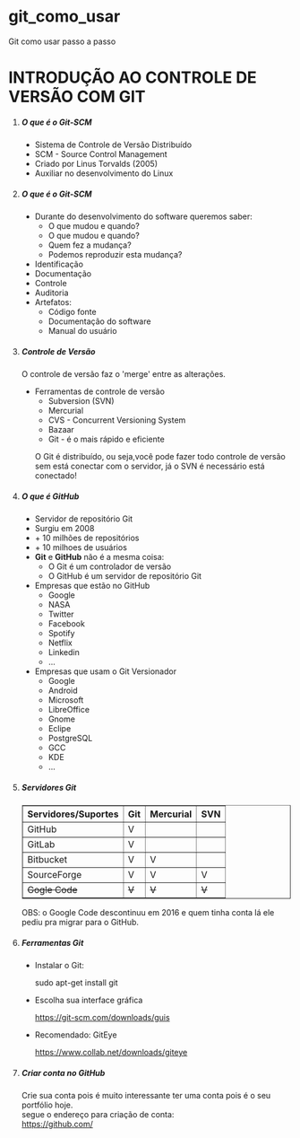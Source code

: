 # git_como_usar
Git como usar passo a passo

<h1>INTRODUÇÃO AO CONTROLE DE VERSÃO COM GIT</h1>
    <ol type>
        <li>
            <p>
                <h5><b>O que é o Git-SCM</b></h5>
            </p>
            <ul type="disc">
                <li>Sistema de Controle de Versão Distribuído</li>
                <li>SCM - Source Control Management</li>
                <li>Criado por Linus Torvalds (2005)</li>
                <li>Auxiliar no desenvolvimento do Linux</li>
            </ul>
        </li>
        <li>
            <p>
                <h5><b>O que é o Git-SCM</b></h5>
            </p>
            <ul type="disc">
                <li>
                    Durante do desenvolvimento do software queremos saber:
                    <ul type="circle">
                        <li>
                            O que mudou e quando?
                        </li>
                        <li>
                            O que mudou e quando?
                        </li>
                        <li>
                            Quem fez a mudança?
                        </li>
                        <li>
                            Podemos reproduzir esta mudança?
                        </li>
                    </ul>
                </li>
                <li>Identificação</li>
                <li>Documentação</li>
                <li>Controle</li>
                <li>Auditoria</li>
                <li>
                    Artefatos:
                    <ul type="circle">
                        <li>
                            Código fonte
                        </li>
                        <li>
                            Documentação do software
                        </li>
                        <li>
                            Manual do usuário
                        </li>
                    </ul>
                </li>
            </ul>
        </li>
        <li>
            <p>
                <h5><b>Controle de Versão</b></h5>
            </p>
            <p>O controle de versão faz o 'merge' entre as alterações.</p>
            <ul type="disc">
                <li>
                    Ferramentas de controle de versão
                    <ul type="circle">
                        <li>
                            Subversion (SVN)
                        </li>
                        <li>
                            Mercurial
                        </li>
                        <li>
                            CVS - Concurrent Versioning System
                        </li>
                        <li>
                            Bazaar
                        </li>
                        <li>
                            Git - é o mais rápido e eficiente
                        </li>
                    </ul>
                    <p>O Git é distribuído, ou seja,você pode fazer todo controle de versão sem está conectar com o servidor, já o SVN é necessário está conectado!</p>
                </li>
            </ul>
        </li>
        <li>
            <p>
                <h5><b>O que é GitHub</b></h5>
            </p>
            <ul type="disc">
                <li>Servidor de repositório Git</li>
                <li>Surgiu em 2008</li>
                <li>+ 10 milhões de repositórios</li>
                <li>+ 10 milhoes de usuários</li>
                <li>
                    <b>Git</b> e <b>GitHub</b> não é a mesma coisa:
                    <ul type="circle">
                        <li>
                            O Git é um controlador de versão
                        </li>
                        <li>
                            O GitHub é um servidor de repositório Git
                        </li>
                    </ul>
                </li>
                <li>
                    Empresas que estão no GitHub
                    <ul type="circle">
                        <li>Google</li>
                        <li>NASA</li>
                        <li>Twitter</li>
                        <li>Facebook</li>
                        <li>Spotify</li>
                        <li>Netflix</li>
                        <li>Linkedin</li>
                        <li>...</li>
                    </ul>
                </li>
                <li>
                    Empresas que usam o Git Versionador
                    <ul type="circle">
                        <li>Google</li>
                        <li>Android</li>
                        <li>Microsoft</li>
                        <li>LibreOffice</li>
                        <li>Gnome</li>
                        <li>Eclipe</li>
                        <li>PostgreSQL</li>
                        <li>GCC</li>
                        <li>KDE</li>
                        <li>...</li>
                    </ul>
                </li>
            </ul>
        </li>
        <li>
            <p>
                <h5><b>Servidores Git</b></h5>
            </p>
            <table border="1" class="table">
                <tr>
                    <th>Servidores/Suportes</th>
                    <th>Git</th>
                    <th>Mercurial</th>
                    <th>SVN</th>
                </tr>
                <tr>
                    <td>GitHub</td>
                    <td>V</td>
                    <td></td>
                    <td></td>
                </tr>
                <tr>
                    <td>GitLab</td>
                    <td>V</td>
                    <td></td>
                    <td></td>
                </tr>
                <tr>
                    <td>Bitbucket</td>
                    <td>V</td>
                    <td>V</td>
                    <td></td>
                </tr>
                <tr>
                    <td>SourceForge</td>
                    <td>V</td>
                    <td>V</td>
                    <td>V</td>
                </tr>
                <tr>
                    <td><del>Gogle Code</del></td>
                    <td><del>V</del></td>
                    <td><del>V</del></td>
                    <td><del>V</del></td>
                </tr>
            </table>
            <p>
                OBS: o Google Code descontinuu em 2016 e quem tinha conta lá ele pediu pra migrar para o GitHub.
            </p>
        </li>
        <li>
            <p>
                <h5><b>Ferramentas Git</b></h5>
            </p>
            <ul type="disc">
                <li>
                    Instalar o Git:
                    <p>sudo apt-get install git</p>
                </li>
                <li>
                    Escolha sua interface gráfica
                    <p><a href="https://git-scm.com/downloads/guis" target="_blank">https://git-scm.com/downloads/guis</a></p>
                </li>
                <li>
                    Recomendado: GitEye
                    <p><a href="https://www.collab.net/downloads/giteye" target="_blank">https://www.collab.net/downloads/giteye</a></p>
                </li>
            </ul>
        </li>
        <li>
            <p>
                <h5><b>Criar conta no GitHub</b></h5>
            </p>
            <p>
                Crie sua conta pois é muito interessante ter uma conta pois é o seu portfólio hoje.
                <br/> segue o endereço para criação de conta:<br/>
                <a href="https://github.com/" target="_blank">https://github.com/</a>
            </p>
        </li>
    </ol>